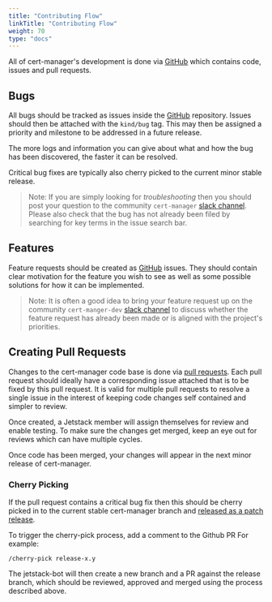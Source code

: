```yaml
---
title: "Contributing Flow"
linkTitle: "Contributing Flow"
weight: 70
type: "docs"
---
```


All of cert-manager's development is done via
[GitHub](https://github.com/jetstack/cert-manager) which contains code, issues and pull
requests.

## Bugs

All bugs should be tracked as issues inside the
[GitHub](https://github.com/jetstack/cert-manager/issues) repository. Issues should then be
attached with the `kind/bug` tag. This may then be assigned a priority and
milestone to be addressed in a future release.

The more logs and information you can give about what and how the bug has been
discovered, the faster it can be resolved.

Critical bug fixes are typically also cherry picked to the current minor stable release.

> Note: If you are simply looking for _troubleshooting_ then you should post
> your question to the community `cert-manager` [slack channel](https://slack.k8s.io).
> Please also check that the bug has not already been filed by searching for key
> terms in the issue search bar.

## Features

Feature requests should be created as
[GitHub](https://github.com/jetstack/cert-manager/issues) issues. They should contain
clear motivation for the feature you wish to see as well as some possible
solutions for how it can be implemented.

> Note: It is often a good idea to bring your feature request up on the
> community `cert-manger-dev` [slack channel](https://slack.k8s.io) to discuss whether
> the feature request has already been made or is aligned with the project's
> priorities.

## Creating Pull Requests

Changes to the cert-manager code base is done via [pull
requests](https://github.com/jetstack/cert-manager/pulls). Each pull request
should ideally have a corresponding issue attached that is to be fixed by this
pull request. It is valid for multiple pull requests to resolve a single issue
in the interest of keeping code changes self contained and simpler to review.

Once created, a Jetstack member will assign themselves for review and enable
testing. To make sure the changes get merged, keep an eye out for reviews which
can have multiple cycles.

Once code has been merged, your changes will appear in the next minor release of
cert-manager. 

### Cherry Picking

If the pull request contains a critical bug fix then this should be cherry picked in to the current stable cert-manager branch 
and [released as a patch release](../release-process/#patch-releases).

To trigger the cherry-pick process, add a comment to the Github PR 
For example:
```
/cherry-pick release-x.y
```

The jetstack-bot will then create a new branch and a PR against the release branch,
which should be reviewed, approved and merged using the process described above.
